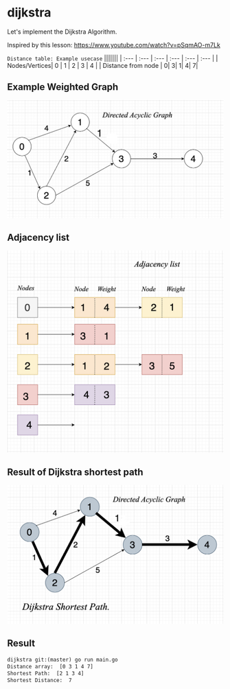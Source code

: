 # dijkstra

Let's implement the Dijkstra Algorithm.

Inspired by this lesson: <https://www.youtube.com/watch?v=pSqmAO-m7Lk>

`Distance table: Example usecase`
|||||||
| :--- | :--- | :--- | :--- | :--- | :--- |
| Nodes/Vertices| 0 | 1 | 2 | 3 | 4 |
| Distance from node | 0| 3| 1| 4| 7|

## Example Weighted Graph

![Directed Acyclic Graph](images/dag_dsp_a.png)

## Adjacency list

![Adjacency List](images/adjList_dsp.png)

## Result of Dijkstra shortest path

![dijkstra](images/dijkstra_a.png)

## Result

```shell
dijkstra git:(master) go run main.go
Distance array:  [0 3 1 4 7]
Shortest Path:  [2 1 3 4]
Shortest Distance:  7
```
